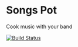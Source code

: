 # Songs Pot

Cook music with your band

[![Build Status](https://travis-ci.org/singularities/songs-pot.svg?branch=master)](https://travis-ci.org/singularities/songs-pot)
